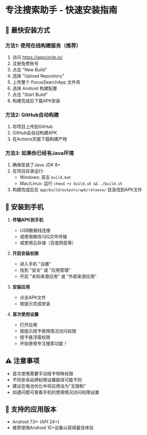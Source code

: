 # 专注搜索助手 - 快速安装指南

## 🚀 最快安装方式

### 方法1: 使用在线构建服务（推荐）
1. 访问 https://appcircle.io/
2. 注册免费账号
3. 点击 "New Build"
4. 选择 "Upload Repository"
5. 上传整个 FocusSearchApp 文件夹
6. 选择 Android 构建配置
7. 点击 "Start Build"
8. 构建完成后下载APK安装

### 方法2: GitHub自动构建
1. 将项目上传到GitHub
2. GitHub会自动构建APK
3. 在Actions页面下载构建产物

### 方法3: 如果你已经有Java环境
1. 确保安装了Java JDK 8+
2. 在项目目录运行:
   - Windows: 双击 `build.bat`
   - Mac/Linux: 运行 `chmod +x build.sh && ./build.sh`
3. 构建完成后在 `app/build/outputs/apk/release/` 目录找到APK文件

## 📱 安装到手机

1. **传输APK到手机**
   - USB数据线连接
   - 或使用微信/QQ文件传输
   - 或使用云存储（百度网盘等）

2. **开启安装权限**
   - 进入手机 "设置"
   - 找到 "安全" 或 "应用管理"
   - 开启 "未知来源应用" 或 "外部来源应用"

3. **安装应用**
   - 点击APK文件
   - 按提示完成安装

4. **首次使用设置**
   - 打开应用
   - 按提示授予使用情况访问权限
   - 授予悬浮窗权限
   - 开始使用专注搜索功能！

## ⚠️ 注意事项

- 首次使用需要手动授予特殊权限
- 不同安卓品牌权限设置路径可能不同
- 建议在电池优化中将应用设为"无限制"
- 如遇问题可查看手机的使用情况访问权限设置

## 🔧 支持的应用版本

- Android 7.0+ (API 24+)
- 推荐使用Android 10+设备以获得最佳体验